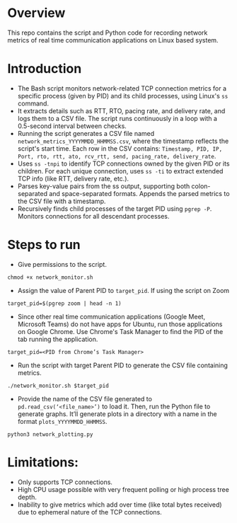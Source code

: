 # Overview
This repo contains the script and Python code for recording network metrics of real time communication applications on Linux based system.

# Introduction
- The Bash script monitors network-related TCP connection metrics for a specific process (given by PID) and its child processes, using Linux's `ss` command.
- It extracts details such as RTT, RTO, pacing rate, and delivery rate, and logs them to a CSV file. The script runs continuously in a loop with a 0.5-second interval between checks.
- Running the script generates a CSV file named `network_metrics_YYYYMMDD_HHMMSS.csv`, where the timestamp reflects the script's start time. Each row in the CSV contains: `Timestamp, PID, IP, Port, rto, rtt, ato, rcv_rtt, send, pacing_rate, delivery_rate`.
- Uses `ss -tnpi` to identify TCP connections owned by the given PID or its children. For each unique connection, uses `ss -ti` to extract extended TCP info (like RTT, delivery rate, etc.).
- Parses key-value pairs from the ss output, supporting both colon-separated and space-separated formats. Appends the parsed metrics to the CSV file with a timestamp.
- Recursively finds child processes of the target PID using `pgrep -P`. Monitors connections for all descendant processes.
# Steps to run
- Give permissions to the script.
```
chmod +x network_monitor.sh
```
- Assign the value of Parent PID to `target_pid`. If using the script on Zoom
```
target_pid=$(pgrep zoom | head -n 1)
```
- Since other real time communication applications (Google Meet, Microsoft Teams) do not have apps for Ubuntu, run those applications on Google Chrome. Use Chrome's Task Manager to find the PID of the tab running the application.
```
target_pid=<PID from Chrome’s Task Manager>
```
- Run the script with target Parent PID to generate the CSV file containing metrics.
```
./network_monitor.sh $target_pid
```
- Provide the name of the CSV file generated to `pd.read_csv(‘<file_name>’)` to load it. Then, run the Python file to generate graphs. It’ll generate plots in a directory with a name in the format `plots_YYYYMMDD_HHMMSS`.
```
python3 network_plotting.py
```
# Limitations:
- Only supports TCP connections.
- High CPU usage possible with very frequent polling or high process tree depth.
- Inability to give metrics which add over time (like total bytes received) due to ephemeral nature of the TCP connections.
